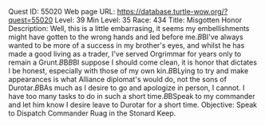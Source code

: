 Quest ID: 55020
Web page URL: https://database.turtle-wow.org/?quest=55020
Level: 39
Min Level: 35
Race: 434
Title: Misgotten Honor
Description: Well, this is a little embarrasing, it seems my embellishments might have gotten to the wrong hands and led before me.$B$BI've always wanted to be more of a success in my brother's eyes, and whilst he has made a good living as a trader, I've served Orgrimmar for years only to remain a Grunt.$B$B<Zuul sighs.>$B$BI suppose I should come clean, it is honor that dictates I be honest, especially with those of my own kin.$B$BLying to try and make appearances is what Alliance diplomat's would do, not the sons of Durotar.$B$BAs much as I desire to go and apologize in person, I cannot. I have too many tasks to do in such a short time.$B$BSpeak to my commander and let him know I desire leave to Durotar for a short time.
Objective: Speak to Dispatch Commander Ruag in the Stonard Keep.
